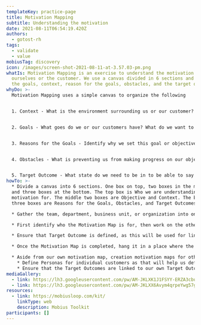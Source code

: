 ```yaml
---
templateKey: practice-page
title: Motivation Mapping
subtitle: Understanding the motivation
date: 2021-08-11T06:54:19.420Z
authors:
  - gotost-rh
tags:
  - validate
  - value
mobiusTag: discovery
icon: /images/screen-shot-2021-08-11-at-3.57.03-pm.png
whatIs: Motivation Mapping is an exercise to understand the motivation for
  ourselves or the customer. We use a canvas divided in 6 sections and identify
  the goals, context, reason for the goals, obstacles, and the target outcomes.
whyDo: >-
  Motivation Mapping uses a simple canvas to organize the following


  1. Context - What is the environment surrounding us or our customer? What platform are we operating on? What are the factors impacting our environment?


  2. Goals - What goes do we or our customers have? What do we want to achieve?


  3. Reasons for the Goals - Identify why we set this goal or objective. 


  4. Obstacles - What is preventing us from making progress on our objective? What are the impediments?


  5. Target Outcome - What state do we need to be in to be able to say that our goal was achieved? 
howTo: >-
  * Divide a canvas into 6 sections. One box on top, two boxes in the middle,
  and three boxes at the bottom. The top box is Who we are understanding the
  motivation for. The middle two boxes are Objective and Context. The bottom
  three boxes are Reasons for the Goals, Obstacles, and Target Outcomes.

  * Gather the team, department, business unit, or organization into one place. 

  * First identify who the Motivation Map is for, then work on the other boxes. 

  * Ensure that Target Outcome is defined, as this will be used for linking together our motivation map with the customers.

  * Once the Motivation Map is completed, hang it in a place where the team, department, business unit, or organization can see it at all times. This is not a static document. It's a status board that shows the current state, and it needs to be updated regularly. 

  * Aside from our own motivation map, creation motivation maps for other organizations that are our customers or other individual customers. 
    * Define Personas for individual customers as that will help us define the motivation map. 
    * Ensure that the Target Outcomes are linked to our own Target Outcomes. This helps us understand what products or services should be provided for our customers so that our own outcomes can be met. 
mediaGallery:
  - link: https://lh3.googleusercontent.com/pw/AM-JKLXK1J1FSYY-ERZA3cbuLx1jdLHF3qcGqvbkZ7D_MkNVoVN-t4EkrUYBMui-havcq-wFxuoM4u-kDDdnf49PHq587YwnWa1eZvnC4pBo6gILdI-F0u1WrBMqkRnZJlwqiyuzMViOEZmqmkjFaJ9HgBom=w1555-h876-no
  - link: https://lh3.googleusercontent.com/pw/AM-JKLXX6Avym4qrpeYwg57go24I_KyV8wlE6Y4kjTORX26p5LXVfnDZftbZO6eDy2OsYe-pkXM75mhUBGIX30FVncavaLPn7xgh7jQK8UrVsMmyVbtItrDgS3ElM4EwBYTJekm8DeITgJfpcskgspvcO9qA=w1103-h624-no
resources:
  - link: https://mobiusloop.com/kit/
    linkType: web
    description: Mobius Toolkit
participants: []
---
```

